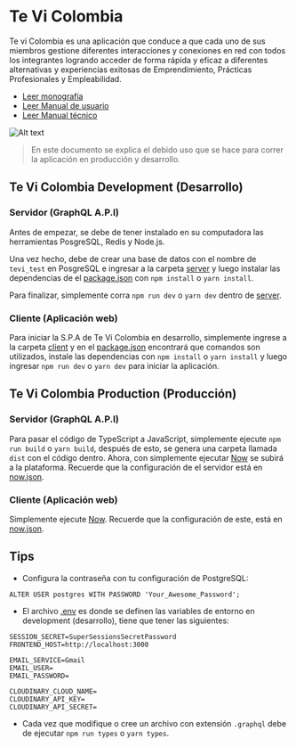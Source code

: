 # Te Vi Colombia

Te vi Colombia es una aplicación que conduce a que cada uno de sus miembros gestione diferentes interacciones y conexiones en red con todos los integrantes logrando acceder de forma rápida y eficaz a diferentes alternativas y experiencias exitosas de Emprendimiento, Prácticas Profesionales y Empleabilidad.

- [Leer monografía](https://drive.google.com/open?id=1TGs419dkUpwrV6V9u02nqEcVlx3H_WovPlhQHgbbXY4)
- [Leer Manual de usuario](https://drive.google.com/open?id=18Ya_uQxy3pPQ_42Se73-9eStoVdYn6-ZehBt6-xBbBE)
- [Leer Manual técnico](https://drive.google.com/open?id=1Ej4WEnEZ7hjUe7eNk9KqP4uUHSOEW2oxsOSXtiYqdFA)

![Alt text](http://oi64.tinypic.com/e0h6s5.jpg "Te Vi Colombia")

> En este documento se explica el debido uso que se hace para correr la aplicación en producción y desarrollo.

## Te Vi Colombia Development (Desarrollo)

### Servidor (GraphQL A.P.I)

Antes de empezar, se debe de tener instalado en su computadora las herramientas PosgreSQL, Redis y Node.js.

Una vez hecho, debe de crear una base de datos con el nombre de `tevi_test` en PosgreSQL e ingresar a la carpeta [server](server) y luego instalar las dependencias de el [package.json](server/package.json) con `npm install` o `yarn install`.

Para finalizar, simplemente corra `npm run dev` o `yarn dev` dentro de [server](server).

### Cliente (Aplicación web)

Para iniciar la S.P.A de Te Vi Colombia en desarrollo, simplemente ingrese a la carpeta [client](client) y en el [package.json](client/package.json) encontrará que comandos son utilizados, instale las dependencias con `npm install` o `yarn install` y luego ingresar `npm run dev` o `yarn dev` para iniciar la aplicación.

## Te Vi Colombia Production (Producción)

### Servidor (GraphQL A.P.I)

Para pasar el código de TypeScript a JavaScript, simplemente ejecute `npm run build` o `yarn build`, después de esto, se genera una carpeta llamada `dist` con el código dentro. Ahora, con simplemente ejecutar [Now](https://zeit.co/docs) se subirá a la plataforma. Recuerde que la configuración de el servidor está en [now.json](server/now.json).

### Cliente (Aplicación web)

Simplemente ejecute [Now](https://zeit.co/docs). Recuerde que la configuración de este, está en [now.json](client/now.json).

## Tips

- Configura la contraseña con tu configuración de PostgreSQL:

```
ALTER USER postgres WITH PASSWORD 'Your_Awesome_Password';
```

- El archivo [.env](server/.env) es donde se definen las variables de entorno en development (desarrollo), tiene que tener las siguientes:

```
SESSION_SECRET=SuperSessionsSecretPassword
FRONTEND_HOST=http://localhost:3000

EMAIL_SERVICE=Gmail
EMAIL_USER=
EMAIL_PASSWORD=

CLOUDINARY_CLOUD_NAME=
CLOUDINARY_API_KEY=
CLOUDINARY_API_SECRET=
```

- Cada vez que modifique o cree un archivo con extensión `.graphql` debe de ejecutar `npm run types` o `yarn types`.
